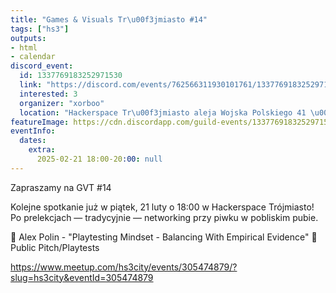 ```yaml
---
title: "Games & Visuals Tr\u00f3jmiasto #14"
tags: ["hs3"]
outputs:
- html
- calendar
discord_event:
  id: 1337769183252971530
  link: "https://discord.com/events/762566311930101761/1337769183252971530"
  interested: 3
  organizer: "xorboo"
  location: "Hackerspace Tr\u00f3jmiasto aleja Wojska Polskiego 41 \u00b7 Gda\u0144sk"
featureImage: https://cdn.discordapp.com/guild-events/1337769183252971530/a68a9522ec7cd7d58c0c869083805a33.png?size=1024
eventInfo:
  dates:
    extra:
      2025-02-21 18:00-20:00: null
---
```

Zapraszamy na GVT #14

Kolejne spotkanie już w piątek, 21 luty o 18:00 w Hackerspace Trójmiasto! Po prelekcjach — tradycyjnie — networking przy piwku w pobliskim pubie.

💬 Alex Polin - "Playtesting Mindset - Balancing With Empirical Evidence"
🚀 Public Pitch/Playtests

https://www.meetup.com/hs3city/events/305474879/?slug=hs3city&eventId=305474879
